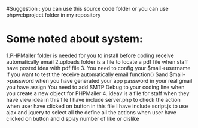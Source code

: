  #Suggestion :
 you can use this source code folder
 or you can use phpwebproject folder in my repository 
 # Some noted about system:
1.PHPMailer folder is needed for you to install before coding receive automatically email
2.uploads folder is a file to locate a pdf file when staff have posted idea with pdf file
 3. You need to config your $mail->username if you want to test the receive automatically email function()
$and $mail->password when you have generated your app password in your real gmail you have assign
You need to add SMTP Debug to your coding line when you create a new object for PHPMailer
4. ideav is a file for staff when they have view idea
in this file I have include server.php to check the action when user have clicked on button 
in this file I have include script.js to use ajax and jquery to select all the define all the actions when user have clicked on button and display number of like or dislike  

